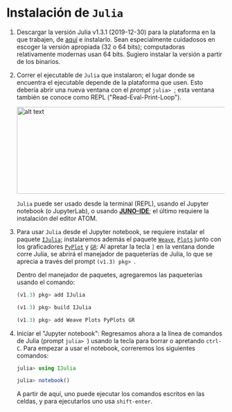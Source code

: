 # Instalación de `Julia`

1. Descargar la versión Julia v1.3.1 (2019-12-30) para la plataforma en la que
trabajen, de [aquí](https://julialang.org/downloads/) e instalarlo. Sean
especialmente cuidadosos en escoger la versión apropiada (32 o 64 bits);
computadoras relativamente modernas usan 64 bits. Sugiero instalar la
versión a partir de los binarios.

2. Correr el ejecutable de `Julia` que instalaron; el lugar donde se encuentra
el ejecutable depende de la plataforma que usen. Esto debería abrir una nueva
ventana con el *prompt* `julia> `; esta ventana también se conoce como REPL
("Read-Eval-Print-Loop").

    <img src="../imagenes/julia_prompt.png" alt="alt text" width="700" height="200"/>

    `Julia` puede ser usado desde la terminal (REPL), usando el Jupyter notebook
    (o JupyterLab), o usando [**JUNO-IDE**](https://junolab.org/); el último
    requiere la instalación del editor ATOM.



3. Para usar `Julia` desde el Jupyter notebook, se requiere instalar el paquete [`IJulia`](https://github.com/JuliaLang/IJulia.jl); instalaremos además el
paquete [`Weave`](https://github.com/JunoLab/Weave.jl), [`Plots`](https://github.com/JuliaPlots/Plots.jl) junto con los
graficadores [`PyPlot`](https://github.com/JuliaPy/PyPlot.jl) y
[`GR`](https://github.com/jheinen/GR.jl): Al apretar la tecla `]` en la ventana
donde corre Julia, se abrirá el manejador de paqueterías de Julia, lo que se
aprecia a través del prompt `(v1.3) pkg> `.

    Dentro del manejador de paquetes, agregaremos las paqueterías usando el comando:
    ```julia
    (v1.3) pkg> add IJulia

    (v1.3) pkg> build IJulia

    (v1.3) pkg> add Weave Plots PyPlots GR
    ```


4. Iniciar el "Jupyter notebook": Regresamos ahora a la línea de comandos de
Julia (prompt `julia> `) usando la tecla para borrar o apretando `ctrl-C`. Para
empezar a usar el notebook, correremos los siguientes comandos:

    ```julia
    julia> using IJulia

    julia> notebook()
    ```

    A partir de aquí, uno puede ejecutar los comandos escritos en las celdas, y
    para ejecutarlos uno usa `shift-enter`.
